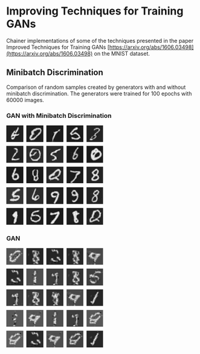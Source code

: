# Improving Techniques for Training GANs

Chainer implementations of some of the techniques presented in the paper Improved Techniques for Training GANs [https://arxiv.org/abs/1606.03498](https://arxiv.org/abs/1606.03498) on the MNIST dataset.

## Minibatch Discrimination

Comparison of random samples created by generators with and without minibatch discrimination. The generators were trained for 100 epochs with 60000 images.

### GAN with Minibatch Discrimination

<img src="./samples/mnist_mbd.png" width="256px"/>

### GAN

<img src="./samples/mnist.png" width="256px"/>


